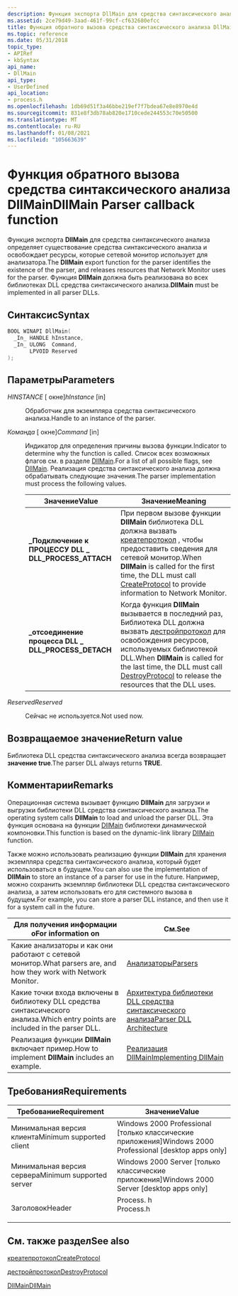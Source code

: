 ```yaml
---
description: Функция экспорта DllMain для средства синтаксического анализа определяет существование средства синтаксического анализа и освобождает ресурсы, которые сетевой монитор использует для анализатора. Функция DllMain должна быть реализована во всех библиотеках DLL средства синтаксического анализа.
ms.assetid: 2ce79d49-3aad-461f-99cf-cf632680efcc
title: Функция обратного вызова средства синтаксического анализа DllMain (Process. h)
ms.topic: reference
ms.date: 05/31/2018
topic_type:
- APIRef
- kbSyntax
api_name:
- DllMain
api_type:
- UserDefined
api_location:
- process.h
ms.openlocfilehash: 1db69d51f3a46bbe219ef7f7bdea67e8e8970e4d
ms.sourcegitcommit: 831e8f3db78ab820e1710cede244553c70e50500
ms.translationtype: MT
ms.contentlocale: ru-RU
ms.lasthandoff: 01/08/2021
ms.locfileid: "105663639"
---
```

# <a name="dllmain-parser-callback-function"></a><span data-ttu-id="a36d1-104">Функция обратного вызова средства синтаксического анализа DllMain</span><span class="sxs-lookup"><span data-stu-id="a36d1-104">DllMain Parser callback function</span></span>

<span data-ttu-id="a36d1-105">Функция экспорта **DllMain** для средства синтаксического анализа определяет существование средства синтаксического анализа и освобождает ресурсы, которые сетевой монитор использует для анализатора.</span><span class="sxs-lookup"><span data-stu-id="a36d1-105">The **DllMain** export function for the parser identifies the existence of the parser, and releases resources that Network Monitor uses for the parser.</span></span> <span data-ttu-id="a36d1-106">Функция **DllMain** должна быть реализована во всех библиотеках DLL средства синтаксического анализа.</span><span class="sxs-lookup"><span data-stu-id="a36d1-106">**DllMain** must be implemented in all parser DLLs.</span></span>

## <a name="syntax"></a><span data-ttu-id="a36d1-107">Синтаксис</span><span class="sxs-lookup"><span data-stu-id="a36d1-107">Syntax</span></span>


```C++
BOOL WINAPI DllMain(
  _In_ HANDLE hInstance,
  _In_ ULONG  Command,
       LPVOID Reserved
);
```



## <a name="parameters"></a><span data-ttu-id="a36d1-108">Параметры</span><span class="sxs-lookup"><span data-stu-id="a36d1-108">Parameters</span></span>

<dl> <dt>

<span data-ttu-id="a36d1-109">*HINSTANCE* \[ окне\]</span><span class="sxs-lookup"><span data-stu-id="a36d1-109">*hInstance* \[in\]</span></span>
</dt> <dd>

<span data-ttu-id="a36d1-110">Обработчик для экземпляра средства синтаксического анализа.</span><span class="sxs-lookup"><span data-stu-id="a36d1-110">Handle to an instance of the parser.</span></span>

</dd> <dt>

<span data-ttu-id="a36d1-111">*Команда* \[ окне\]</span><span class="sxs-lookup"><span data-stu-id="a36d1-111">*Command* \[in\]</span></span>
</dt> <dd>

<span data-ttu-id="a36d1-112">Индикатор для определения причины вызова функции.</span><span class="sxs-lookup"><span data-stu-id="a36d1-112">Indicator to determine why the function is called.</span></span> <span data-ttu-id="a36d1-113">Список всех возможных флагов см. в разделе [DllMain](/windows/desktop/Dlls/dllmain).</span><span class="sxs-lookup"><span data-stu-id="a36d1-113">For a list of all possible flags, see [DllMain](/windows/desktop/Dlls/dllmain).</span></span> <span data-ttu-id="a36d1-114">Реализация средства синтаксического анализа должна обрабатывать следующие значения.</span><span class="sxs-lookup"><span data-stu-id="a36d1-114">The parser implementation must process the following values.</span></span>



| <span data-ttu-id="a36d1-115">Значение</span><span class="sxs-lookup"><span data-stu-id="a36d1-115">Value</span></span>                                                                                                                                                                         | <span data-ttu-id="a36d1-116">Значение</span><span class="sxs-lookup"><span data-stu-id="a36d1-116">Meaning</span></span>                                                                                                                                                        |
|-------------------------------------------------------------------------------------------------------------------------------------------------------------------------------|----------------------------------------------------------------------------------------------------------------------------------------------------------------|
| <span id="DLL_PROCESS_ATTACH"></span><span id="dll_process_attach"></span><dl> <span data-ttu-id="a36d1-117"><dt>**\_Подключение к ПРОЦЕССУ DLL \_**</dt></span><span class="sxs-lookup"><span data-stu-id="a36d1-117"><dt>**DLL\_PROCESS\_ATTACH**</dt></span></span> </dl> | <span data-ttu-id="a36d1-118">При первом вызове функции **DllMain** библиотека DLL должна вызвать [креатепротокол](createprotocol.md) , чтобы предоставить сведения для сетевой монитор.</span><span class="sxs-lookup"><span data-stu-id="a36d1-118">When **DllMain** is called for the first time, the DLL must call [CreateProtocol](createprotocol.md) to provide information to Network Monitor.</span></span> <br/>   |
| <span id="DLL_PROCESS_DETACH"></span><span id="dll_process_detach"></span><dl> <span data-ttu-id="a36d1-119"><dt>**\_отсоединение процесса DLL \_**</dt></span><span class="sxs-lookup"><span data-stu-id="a36d1-119"><dt>**DLL\_PROCESS\_DETACH**</dt></span></span> </dl> | <span data-ttu-id="a36d1-120">Когда функция **DllMain** вызывается в последний раз, Библиотека DLL должна вызвать [дестройпротокол](destroyprotocol.md) для освобождения ресурсов, используемых библиотекой DLL.</span><span class="sxs-lookup"><span data-stu-id="a36d1-120">When **DllMain** is called for the last time, the DLL must call [DestroyProtocol](destroyprotocol.md) to release the resources that the DLL uses.</span></span> <br/> |



 

</dd> <dt>

<span data-ttu-id="a36d1-121">*Reserved*</span><span class="sxs-lookup"><span data-stu-id="a36d1-121">*Reserved*</span></span> 
</dt> <dd>

<span data-ttu-id="a36d1-122">Сейчас не используется.</span><span class="sxs-lookup"><span data-stu-id="a36d1-122">Not used now.</span></span>

</dd> </dl>

## <a name="return-value"></a><span data-ttu-id="a36d1-123">Возвращаемое значение</span><span class="sxs-lookup"><span data-stu-id="a36d1-123">Return value</span></span>

<span data-ttu-id="a36d1-124">Библиотека DLL средства синтаксического анализа всегда возвращает **значение true**.</span><span class="sxs-lookup"><span data-stu-id="a36d1-124">The parser DLL always returns **TRUE**.</span></span>

## <a name="remarks"></a><span data-ttu-id="a36d1-125">Комментарии</span><span class="sxs-lookup"><span data-stu-id="a36d1-125">Remarks</span></span>

<span data-ttu-id="a36d1-126">Операционная система вызывает функцию **DllMain** для загрузки и выгрузки библиотеки DLL средства синтаксического анализа.</span><span class="sxs-lookup"><span data-stu-id="a36d1-126">The operating system calls **DllMain** to load and unload the parser DLL.</span></span> <span data-ttu-id="a36d1-127">Эта функция основана на функции [DllMain](/windows/desktop/Dlls/dllmain) библиотеки динамической компоновки.</span><span class="sxs-lookup"><span data-stu-id="a36d1-127">This function is based on the dynamic-link library [DllMain](/windows/desktop/Dlls/dllmain) function.</span></span>

<span data-ttu-id="a36d1-128">Также можно использовать реализацию функции **DllMain** для хранения экземпляра средства синтаксического анализа, который будет использоваться в будущем.</span><span class="sxs-lookup"><span data-stu-id="a36d1-128">You can also use the implementation of **DllMain** to store an instance of a parser for use in the future.</span></span> <span data-ttu-id="a36d1-129">Например, можно сохранить экземпляр библиотеки DLL средства синтаксического анализа, а затем использовать его для системного вызова в будущем.</span><span class="sxs-lookup"><span data-stu-id="a36d1-129">For example, you can store a parser DLL instance, and then use it for a system call in the future.</span></span>



| <span data-ttu-id="a36d1-130">Для получения информации о</span><span class="sxs-lookup"><span data-stu-id="a36d1-130">For information on</span></span>                                        | <span data-ttu-id="a36d1-131">См.</span><span class="sxs-lookup"><span data-stu-id="a36d1-131">See</span></span>                                                     |
|-----------------------------------------------------------|---------------------------------------------------------|
| <span data-ttu-id="a36d1-132">Какие анализаторы и как они работают с сетевой монитор.</span><span class="sxs-lookup"><span data-stu-id="a36d1-132">What parsers are, and how they work with Network Monitor.</span></span> | [<span data-ttu-id="a36d1-133">Анализаторы</span><span class="sxs-lookup"><span data-stu-id="a36d1-133">Parsers</span></span>](parsers.md)                                  |
| <span data-ttu-id="a36d1-134">Какие точки входа включены в библиотеку DLL средства синтаксического анализа.</span><span class="sxs-lookup"><span data-stu-id="a36d1-134">Which entry points are included in the parser DLL.</span></span>        | [<span data-ttu-id="a36d1-135">Архитектура библиотеки DLL средства синтаксического анализа</span><span class="sxs-lookup"><span data-stu-id="a36d1-135">Parser DLL Architecture</span></span>](parser-dll-architecture.md)  |
| <span data-ttu-id="a36d1-136">Реализация функции **DllMain**  включает пример.</span><span class="sxs-lookup"><span data-stu-id="a36d1-136">How to implement **DllMain**  includes an example.</span></span>        | [<span data-ttu-id="a36d1-137">Реализация DllMain</span><span class="sxs-lookup"><span data-stu-id="a36d1-137">Implementing DllMain</span></span>](implementing-dllmain-parser.md) |



 

## <a name="requirements"></a><span data-ttu-id="a36d1-138">Требования</span><span class="sxs-lookup"><span data-stu-id="a36d1-138">Requirements</span></span>



| <span data-ttu-id="a36d1-139">Требование</span><span class="sxs-lookup"><span data-stu-id="a36d1-139">Requirement</span></span> | <span data-ttu-id="a36d1-140">Значение</span><span class="sxs-lookup"><span data-stu-id="a36d1-140">Value</span></span> |
|-------------------------------------|--------------------------------------------------------------------------------------|
| <span data-ttu-id="a36d1-141">Минимальная версия клиента</span><span class="sxs-lookup"><span data-stu-id="a36d1-141">Minimum supported client</span></span><br/> | <span data-ttu-id="a36d1-142">Windows 2000 Professional \[только классические приложения\]</span><span class="sxs-lookup"><span data-stu-id="a36d1-142">Windows 2000 Professional \[desktop apps only\]</span></span><br/>                           |
| <span data-ttu-id="a36d1-143">Минимальная версия сервера</span><span class="sxs-lookup"><span data-stu-id="a36d1-143">Minimum supported server</span></span><br/> | <span data-ttu-id="a36d1-144">Windows 2000 Server \[только классические приложения\]</span><span class="sxs-lookup"><span data-stu-id="a36d1-144">Windows 2000 Server \[desktop apps only\]</span></span><br/>                                 |
| <span data-ttu-id="a36d1-145">Заголовок</span><span class="sxs-lookup"><span data-stu-id="a36d1-145">Header</span></span><br/>                   | <dl> <span data-ttu-id="a36d1-146"><dt>Process. h</dt></span><span class="sxs-lookup"><span data-stu-id="a36d1-146"><dt>Process.h</dt></span></span> </dl> |



## <a name="see-also"></a><span data-ttu-id="a36d1-147">См. также раздел</span><span class="sxs-lookup"><span data-stu-id="a36d1-147">See also</span></span>

<dl> <dt>

[<span data-ttu-id="a36d1-148">креатепротокол</span><span class="sxs-lookup"><span data-stu-id="a36d1-148">CreateProtocol</span></span>](createprotocol.md)
</dt> <dt>

[<span data-ttu-id="a36d1-149">дестройпротокол</span><span class="sxs-lookup"><span data-stu-id="a36d1-149">DestroyProtocol</span></span>](destroyprotocol.md)
</dt> <dt>

[<span data-ttu-id="a36d1-150">DllMain</span><span class="sxs-lookup"><span data-stu-id="a36d1-150">DllMain</span></span>](/windows/desktop/Dlls/dllmain)
</dt> </dl>

 

